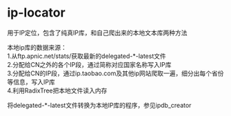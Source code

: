 ip-locator
==========
<p>
用于IP定位，包含了纯真IP库，和自己爬出来的本地文本库两种方法
</p>
<p>
本地ip库的数据来源：<br/>
  1.从ftp.apnic.net/stats/获取最新的delegated-*-latest文件<br/>
  2.分配给CN之外的各个IP段，通过简称对应国家名称写入IP库<br/>
  3.分配给CN的IP段，通过ip.taobao.com及其他ip网站爬取一遍，细分出每个省份等信息，写入IP库<br/>
  4.利用RadixTree把本地文件读入内存<br/>
<p/>
<p>
将delegated-*-latest文件转换为本地IP库的程序，参见ipdb_creator
</P>
